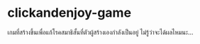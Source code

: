 # clickandenjoy-game
เกมที่สร้างขึ้นเพื่อแก้โรคสมาธิสั้นที่ตัวผู้สร้างเองกำลังเป็นอยู่ ไม่รู้ว่าจะได้ผลไหมนะ...
